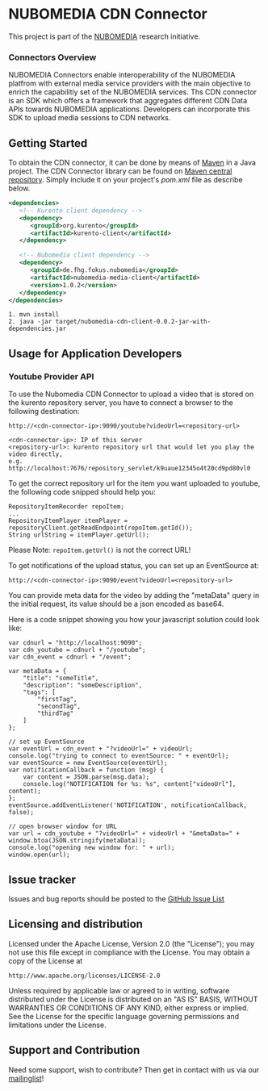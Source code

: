 # NUBOMEDIA CDN Connector
This project is part of the [NUBOMEDIA](http://www.nubomedia.eu/) research initiative.

### Connectors Overview
NUBOMEDIA Connectors enable interoperability of the NUBOMEDIA platfrom with external media service providers with the main objective to enrich the capabilitiy set of the NUBOMEDIA services. Ths CDN connector is an SDK which offers a framework that aggregates different CDN Data APIs towards NUBOMEDIA applications. Developers can incorporate this SDK to upload media sessions to CDN networks. 

## Getting Started
To obtain the CDN connector, it can be done by means of [Maven](https://maven.apache.org/) in a Java project. The CDN Connector library can be found on [Maven central repository](http://search.maven.org/#search%7Cga%7C1%7Cde.fhg). Simply include it on your project's *pom.xml* file as describe below. 

```xml
<dependencies>
   <!-- Kurento client dependency -->
   <dependency>
      <groupId>org.kurento</groupId>
	  <artifactId>kurento-client</artifactId>
   </dependency>

   <!-- Nubomedia client dependency -->
   <dependency>
      <groupId>de.fhg.fokus.nubomedia</groupId>
      <artifactId>nubomedia-media-client</artifactId>
      <version>1.0.2</version>
   </dependency>
</dependencies>
```




```
1. mvn install
2. java -jar target/nubomedia-cdn-client-0.0.2-jar-with-dependencies.jar
```

## Usage for Application Developers
### Youtube Provider API
To use the Nubomedia CDN Connector to upload a video that is stored on the kurento repository server, you have to connect a browser to the following destination:
```
http://<cdn-connector-ip>:9090/youtube?videoUrl=<repository-url>

<cdn-connector-ip>: IP of this server
<repository-url>: kurento repository url that would let you play the video directly,
e.g. http://localhost:7676/repository_servlet/k9uaue12345o4t20cd9pd80vl0
```

To get the correct repository url for the item you want uploaded to youtube, the following code snipped should help you:
```
RepositoryItemRecorder repoItem;
...
RepositoryItemPlayer itemPlayer = repositoryClient.getReadEndpoint(repoItem.getId());
String urlString = itemPlayer.getUrl();
```

Please Note: `repoItem.getUrl()` is not the correct URL!

To get notifications of the upload status, you can set up an EventSource at:

`http://<cdn-connector-ip>:9090/event?videoUrl=<repository-url>`

You can provide meta data for the video by adding the "metaData" query in the initial request, its value should be a json encoded as base64.

Here is a code snippet showing you how your javascript solution could look like:
```
var cdnurl = "http://localhost:9090";
var cdn_youtube = cdnurl + "/youtube";
var cdn_event = cdnurl + "/event";

var metaData = {
    "title": "someTitle",
    "description": "someDescription",
    "tags": [
        "firstTag",
        "secondTag",
        "thirdTag"
    ]
};

// set up EventSource
var eventUrl = cdn_event + "?videoUrl=" + videoUrl;
console.log("trying to connect to eventSource: " + eventUrl);
var eventSource = new EventSource(eventUrl);
var notificationCallback = function (msg) {
    var content = JSON.parse(msg.data);
    console.log("NOTIFICATION for %s: %s", content["videoUrl"], content);
};
eventSource.addEventListener('NOTIFICATION', notificationCallback, false);

// open browser window for URL
var url = cdn_youtube + "?videoUrl=" + videoUrl + "&metaData=" + window.btoa(JSON.stringify(metaData));
console.log("opening new window for: " + url);
window.open(url);
```
Issue tracker
-------------

Issues and bug reports should be posted to the [GitHub Issue List](https://github.com/fhg-fokus-nubomedia/nubomedia-cdn-connector/issues)

Licensing and distribution
--------------------------

Licensed under the Apache License, Version 2.0 (the "License");
you may not use this file except in compliance with the License.
You may obtain a copy of the License at

    http://www.apache.org/licenses/LICENSE-2.0

Unless required by applicable law or agreed to in writing, software
distributed under the License is distributed on an "AS IS" BASIS,
WITHOUT WARRANTIES OR CONDITIONS OF ANY KIND, either express or implied.
See the License for the specific language governing permissions and
limitations under the License.

Support and Contribution
-------------------------

Need some support, wish to contribute? Then get in contact with us via our [mailinglist](mailto:nubomedia@fokus.fraunhofer.de)!
